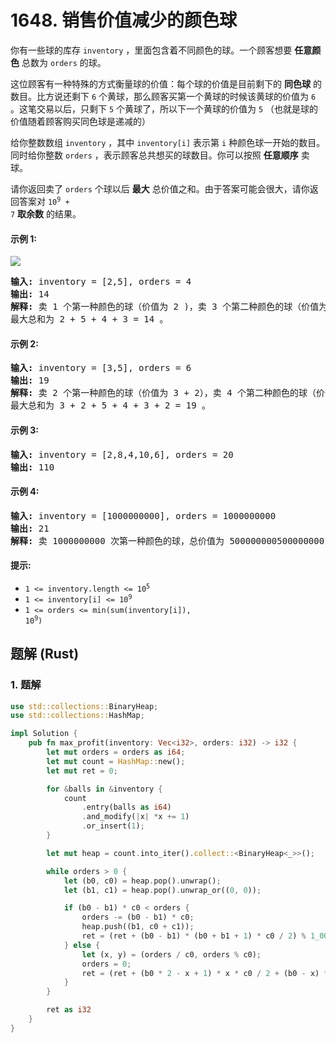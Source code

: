 # 1648. 销售价值减少的颜色球
你有一些球的库存 `inventory` ，里面包含着不同颜色的球。一个顾客想要 **任意颜色** 总数为 `orders` 的球。

这位顾客有一种特殊的方式衡量球的价值：每个球的价值是目前剩下的 **同色球** 的数目。比方说还剩下 `6` 个黄球，那么顾客买第一个黄球的时候该黄球的价值为 `6` 。这笔交易以后，只剩下 `5` 个黄球了，所以下一个黄球的价值为 `5` （也就是球的价值随着顾客购买同色球是递减的）

给你整数数组 `inventory` ，其中 `inventory[i]` 表示第 `i` 种颜色球一开始的数目。同时给你整数 `orders` ，表示顾客总共想买的球数目。你可以按照 **任意顺序** 卖球。

请你返回卖了 `orders` 个球以后 **最大** 总价值之和。由于答案可能会很大，请你返回答案对 <code>10<sup>9</sup> + 7</code> **取余数** 的结果。

#### 示例 1:
![](https://assets.leetcode.com/uploads/2020/11/05/jj.gif)
<pre>
<strong>输入:</strong> inventory = [2,5], orders = 4
<strong>输出:</strong> 14
<strong>解释:</strong> 卖 1 个第一种颜色的球（价值为 2 )，卖 3 个第二种颜色的球（价值为 5 + 4 + 3）。
最大总和为 2 + 5 + 4 + 3 = 14 。
</pre>

#### 示例 2:
<pre>
<strong>输入:</strong> inventory = [3,5], orders = 6
<strong>输出:</strong> 19
<strong>解释:</strong> 卖 2 个第一种颜色的球（价值为 3 + 2），卖 4 个第二种颜色的球（价值为 5 + 4 + 3 + 2）。
最大总和为 3 + 2 + 5 + 4 + 3 + 2 = 19 。
</pre>

#### 示例 3:
<pre>
<strong>输入:</strong> inventory = [2,8,4,10,6], orders = 20
<strong>输出:</strong> 110
</pre>

#### 示例 4:
<pre>
<strong>输入:</strong> inventory = [1000000000], orders = 1000000000
<strong>输出:</strong> 21
<strong>解释:</strong> 卖 1000000000 次第一种颜色的球，总价值为 500000000500000000 。 500000000500000000 对 109 + 7 取余为 21 。
</pre>

#### 提示:
* <code>1 <= inventory.length <= 10<sup>5</sup></code>
* <code>1 <= inventory[i] <= 10<sup>9</sup></code>
* <code>1 <= orders <= min(sum(inventory[i]), 10<sup>9</sup>)</code>

## 题解 (Rust)

### 1. 题解
```Rust
use std::collections::BinaryHeap;
use std::collections::HashMap;

impl Solution {
    pub fn max_profit(inventory: Vec<i32>, orders: i32) -> i32 {
        let mut orders = orders as i64;
        let mut count = HashMap::new();
        let mut ret = 0;

        for &balls in &inventory {
            count
                .entry(balls as i64)
                .and_modify(|x| *x += 1)
                .or_insert(1);
        }

        let mut heap = count.into_iter().collect::<BinaryHeap<_>>();

        while orders > 0 {
            let (b0, c0) = heap.pop().unwrap();
            let (b1, c1) = heap.pop().unwrap_or((0, 0));

            if (b0 - b1) * c0 < orders {
                orders -= (b0 - b1) * c0;
                heap.push((b1, c0 + c1));
                ret = (ret + (b0 - b1) * (b0 + b1 + 1) * c0 / 2) % 1_000_000_007;
            } else {
                let (x, y) = (orders / c0, orders % c0);
                orders = 0;
                ret = (ret + (b0 * 2 - x + 1) * x * c0 / 2 + (b0 - x) * y) % 1_000_000_007;
            }
        }

        ret as i32
    }
}
```
